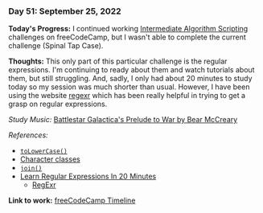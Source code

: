 ### Day 51: September 25, 2022

**Today's Progress:** I continued working [Intermediate Algorithm Scripting](https://www.freecodecamp.org/learn/javascript-algorithms-and-data-structures/#intermediate-algorithm-scripting) challenges on freeCodeCamp, but I wasn't able to complete the current challenge (Spinal Tap Case).

**Thoughts:** This only part of this particular challenge is the regular expressions. I'm continuing to ready about them and watch tutorials about them, but still struggling. And, sadly, I only had about 20 minutes to study today so my session was much shorter than usual. However, I have been using the website [regexr](https://regexr.com/) which has been really helpful in trying to get a grasp on regular expressions.

*Study Music:* [Battlestar Galactica's Prelude to War by Bear McCreary](https://youtu.be/4f2MnaV_j0Q)

*References:*

- [`toLowerCase()`](https://developer.mozilla.org/en-US/docs/Web/JavaScript/Reference/Global_Objects/String/toLowerCase)
- [Character classes](https://developer.mozilla.org/en-US/docs/Web/JavaScript/Guide/Regular_Expressions/Character_Classes)
- [`join()`](https://developer.mozilla.org/en-US/docs/Web/JavaScript/Reference/Global_Objects/Array/join)
- [Learn Regular Expressions In 20 Minutes](https://youtu.be/rhzKDrUiJVk)
  - [RegExr](https://regexr.com/)

**Link to work:** [freeCodeCamp Timeline](https://www.freecodecamp.org/ananfito)
